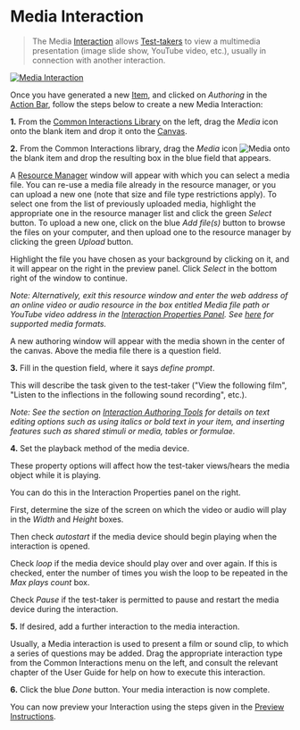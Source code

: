 # Media Interaction

>The Media [Interaction](../appendix/glossary.md#interaction) allows [Test-takers](../appendix/glossary.md#test-taker) to view a multimedia presentation (image slide show, YouTube video, etc.), usually in connection with another interaction.

[![Media Interaction](https://img.youtube.com/vi/kyIOzLQJVPA/hqdefault.jpg)](https://youtube.com/watch?v=kyIOzLQJVPA&rel=0 "Media Interaction")

Once you have generated a new [Item](../appendix/glossary.md#item), and clicked on *Authoring* in the [Action Bar](../appendix/glossary.md#action-bar), follow the steps below to create a new Media Interaction:

**1.** From the [Common Interactions Library](../appendix/glossary.md#common-interactions-library) on the left, drag the *Media* icon onto the blank item and drop it onto the [Canvas](../appendix/glossary.md#canvas).

**2.** From the Common Interactions library, drag the *Media* icon ![Media](../resourses/_icons/media.png) onto the blank item and drop the resulting box in the blue field that appears.

A [Resource Manager](../appendix/glossary.md#resource-manager) window will appear with which you can select a media file. You can re-use a media file already in the resource manager, or you can upload a new one (note that size and file type restrictions apply). To select one from the list of previously uploaded media, highlight the appropriate one in the resource manager list and click the green *Select* button. To upload a new one, click on the blue *Add file(s)* button to browse the files on your computer, and then upload one to the resource manager by clicking the green *Upload* button.

Highlight the file you have chosen as your background by clicking on it, and it will appear on the right in the preview panel. Click *Select* in the bottom right of the window to continue.

*Note: Alternatively, exit this resource window and enter the web address of an online video or audio resource in the box entitled *Media file path or YouTube video address* in the [Interaction Properties Panel](../appendix/glossary.md#interaction-properties-panel). See [here](../appendix/glossary.md#media-formats) for supported media formats.*

A new authoring window will appear with the media shown in the center of the canvas. Above the media file there is a question field.


**3.** Fill in the question field, where it says _define prompt_. 

This will describe the task given to the test-taker ("View the following film", "Listen to the inflections in the following sound recording", etc.).

*Note: See the section on [Interaction Authoring Tools](../interactions/interaction-authoring-tools.md) for details on text editing options such as using italics or bold text in your item, and inserting features such as shared stimuli or media, tables or formulae.*

**4.** Set the playback method of the media device.

These property options will affect how the test-taker views/hears the media object while it is playing.

You can do this in the Interaction Properties panel on the right. 

First, determine the size of the screen on which the video or audio will play in the *Width* and *Height* boxes. 

Then check *autostart* if the media device should begin playing when the interaction is opened. 

Check *loop* if the media device should play over and over again. If this is checked, enter the number of times you wish the loop to be repeated in the *Max plays count* box.

Check *Pause* if the test-taker is permitted to pause and restart the media device during the interaction.

**5.** If desired, add a further interaction to the media interaction.

Usually, a Media interaction is used to present a film or sound clip, to which a series of questions may be added. Drag the appropriate interaction type from the Common Interactions menu on the left, and consult the relevant chapter of the User Guide for help on how to execute this interaction.

**6.** Click the blue *Done* button. Your media interaction is now complete.

You can now preview your Interaction using the steps given in the [Preview Instructions](../items/preview.md).
